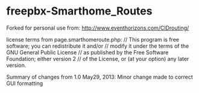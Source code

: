 freepbx-Smarthome_Routes
========================

Forked for personal use from:
http://www.eventhorizons.com/CIDrouting/

license terms from page.smarthomeroute.php:
// This program is free software; you can redistribute it and/or
// modify it under the terms of the GNU General Public License
// as published by the Free Software Foundation; either version 2
// of the License, or (at your option) any later version.

Summary of changes from 1.0
May29, 2013: Minor change made to correct GUI formatting